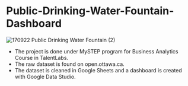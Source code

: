 # Public-Drinking-Water-Fountain-Dashboard
![170922 Public Drinking Water Fountain (2)](https://user-images.githubusercontent.com/111636639/204792180-0963f787-7921-47cd-ab58-d3ca18e9a18a.PNG)

- The project is done under MySTEP program for Business Analytics Course in TalentLabs.
- The raw dataset is found on open.ottawa.ca.
- The dataset is cleaned in Google Sheets and a dashboard is created with Google Data Studio.

